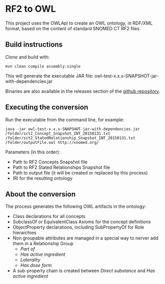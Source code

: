 # RF2 to OWL

This project uses the OWLApi to create an OWL ontology, in RDF/XML format, based on the content of standard SNOMED CT RF2 files.

## Build instructions

Clone and build with:

`mvn clean compile assembly:single`

This will generate the executable JAR file: owl-test-x.x.x-SNAPSHOT-jar-with-dependencies.jar

Binaries are also available in the releases section of the [github repository](https://github.com/termMed/rf2-to-owl/releases).

## Executing the conversion

Run the executable from the command line, for example:

`java -jar owl-test-x.x.x-SNAPSHOT-jar-with-dependencies.jar /folder/sct2_Concept_Snapshot_INT_20150131.txt /folder/sct2_StatedRelationship_Snapshot_INT_20150131.txt /folder/outputFile.owl http://snomed.org/`

Parameters (in this order):
 * Path to RF2 Concepts Snapshot file
 * Path to RF2 Stated Relationships Snapshot file
 * Path to output file (it will be created or replaced by this process)
 * IRI for the resulting ontology

 ## About the conversion

 The process generates the following OWL artifacts in the ontology:

  * Class declarations for all concepts
  * SubclassOf or EquivalentClass Axioms for the concept definitions
  * ObjectProperty declarations, including SubPropertyOf for Role hierarchies
  * Non groupable attributes are managed in a special way to nerver add them in a Relationship Group
    * *Part of*
    * *Has active ingredient*
    * *Laterality*
    * *Has dose form*
  * A sub-property chain is created between *Direct substance* and *Has active ingredient*